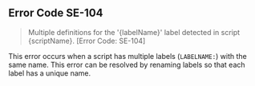 ## Error Code SE-104
> Multiple definitions for the '{labelName}' label detected in script {scriptName}. [Error Code: SE-104]

This error occurs when a script has multiple labels (`LABELNAME:`) with the same name. This error can be resolved by renaming labels so that each label has a unique name.